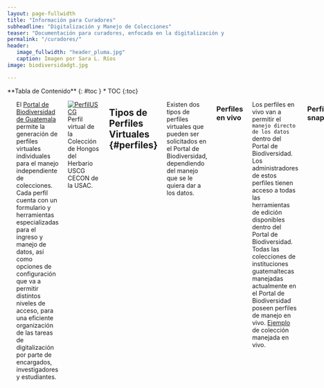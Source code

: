 ```yaml
---
layout: page-fullwidth
title: "Información para Curadores"
subheadline: "Digitalización y Manejo de Colecciones"
teaser: "Documentación para curadores, enfocada en la digitalización y manejo de datos de colecciones biológicas."
permalink: "/curadores/"
header:
   image_fullwidth: "header_pluma.jpg"
   caption: Imagen por Sara L. Ríos
image: biodiversidadgt.jpg

---
```


<div class="row">
<div class="medium-4 medium-push-8 columns" markdown="1">
<div class="panel radius" markdown="1">
**Tabla de Contenido**
{: #toc }
*  TOC
{:toc}
</div>
</div><!-- /.medium-4.columns -->

<div class="medium-8 medium-pull-4 columns" markdown="1">

---

El [Portal de Biodiversidad de Guatemala](https://biodiversidad.gt) permite la generación de perfiles virtuales individuales para el manejo independiente de colecciones. Cada perfil cuenta con un formulario y herramientas especializadas para el ingreso y manejo de datos, así como opciones de configuración que va a permitir distintos niveles de acceso, para una eficiente organización de las tareas de digitalización por parte de encargados, investigadores y estudiantes. 

[![PerfilUSCG](https://github.com/biodiversidadgt/docs/assets/69399374/070a86f6-2d7f-4703-a0f3-80a58b76ca83)
](https://biodiversidad.gt/portal/collections/misc/collprofiles.php?collid=69)
Perfil virtual de la Colección de Hongos del Herbario USCG CECON de la USAC.

## Tipos de Perfiles Virtuales   {#perfiles}

Existen dos tipos de perfiles virtuales que pueden ser solicitados en el Portal de Biodiversidad, dependiendo del manejo que se le quiera dar a los datos.

### Perfiles en vivo

Los perfiles en vivo van a permitir el `manejo directo de los datos` dentro del Portal de Biodiversidad. Los administradores de estos perfiles tienen acceso a todas las herramientas de edición disponibles dentro del Portal de Biodiversidad. Todas las colecciones de instituciones guatemaltecas manejadas actualmente en el Portal de Biodiversidad poseen perfiles de manejo en vivo. [Ejemplo](https://biodiversidad.gt/portal/collections/misc/collprofiles.php?collid=21) de colección manejada en vivo.

### Perfiles snapshot

Los perfiles snapshot (imágenes) van a ser `copias de bases de datos existentes` en otras plataformas, y sólo van a permitir la publicación de los datos en el Portal, sin posibilidad de realizar ediciones. Los curadores que prefieren este tipo de perfiles, ya cuentan con un sistema de manejo de colecciones local. Los perfiles de instituciones extranjeras y los perfiles de observaciones de iNaturalist, cuentan con un manejo externo y únicamente se cuenta con perfiles snapshot en el Portal de Biodiversidad. [Ejemplo](https://biodiversidad.gt/portal/collections/misc/collprofiles.php?collid=56) de colección snapshot.

---

## Tipos de Permisos en los Perfiles Virtuales

Únicamente los curadores pueden solicitar la generación de un perfil de colección, y son agregados automáticamente como administradores del perfil. Sin embargo, existe la posibilidad de agregar más usuarios en los perfiles, con distintos tipo de acceso.

### Administradores del perfil

Tienen acceso a todas las funciones de ingreso y edición de datos. Los administradores, además, pueden otorgar permisos a otros usuarios, eliminar registros, y editar la información de la colección.

![PerfilUSCGadmin](https://github.com/biodiversidadgt/docs/assets/69399374/c932cb52-d917-4b1a-81d2-c84ea322d5e8)
Perfil virtual visto por un administrador, con todas las herramientas activadas.

### Editores del perfil

Tienen acceso a todas las funciones de ingreso y edición de datos. No pueden otorgar permisos a otros usuarios, ni editar la información de la colección.

![PerfilUSCGeditor](https://github.com/biodiversidadgt/docs/assets/69399374/f1956e6f-9d5e-4c63-af79-025071df11ca)
Perfil virtual visto por un editor, únicamente con el panel respectivo activado.

---

## Solicitar un Perfil Virtual en el Portal de Biodiversidad

Los curadores o encargados de las colecciones pueden solicitar uno o varios perfiles virtuales para sus colecciones, una vez hayan evaluado el tipo de datos que poseen (i.e. especímenes u observaciones) y el tipo de manejo que quieren utilizar (i.e. manejo en vivo o snapshot).

Con una [cuenta activa](https://biodiversidad.gt/portal/profile/newprofile.php), los curadores pueden solicitar la creación del perfil de la colección a los [administradores del portal](https://biodiversidadgt.github.io/docs/contactos/), enviando la siguiente información:

- Nombre y acrónimo de la universidad o institución.
- Nombre, acrónimo y descripción de la colección.
- Nombre y contacto del curador.
- Tipo de perfil que desea generar (manejo directo o snapshot).
- Tipo de registros que desea manejar (especímenes u observaciones).
- Una vez generado el perfil, el solicitante será añadido como administrador del perfil y podrá iniciar con el ingreso de datos.

</div><!-- /.medium-8.columns -->
</div><!-- /.row -->
